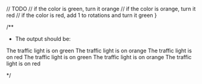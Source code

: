// TODO
  // if the color is green, turn it orange
  // if the color is orange, turn it red
  // if the color is red, add 1 to rotations and turn it green
}

/**
 * The output should be:

The traffic light is on green
The traffic light is on orange
The traffic light is on red
The traffic light is on green
The traffic light is on orange
The traffic light is on red

*/
